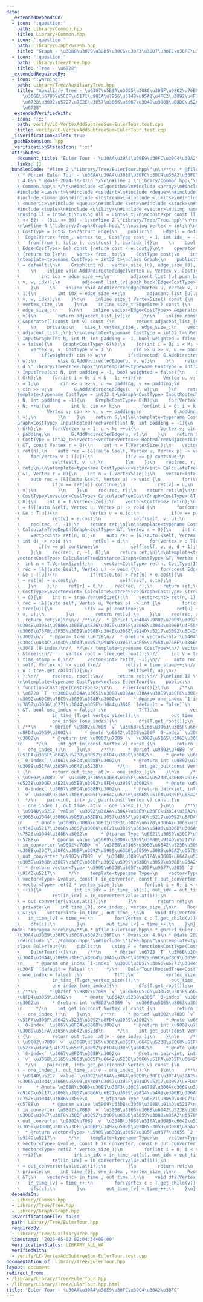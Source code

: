 ```yaml
---
data:
  _extendedDependsOn:
  - icon: ':question:'
    path: Library/Common.hpp
    title: Library/Common.hpp
  - icon: ':question:'
    path: Library/Graph/Graph.hpp
    title: "Graph - \u30B0\u30E9\u30D5\u30C6\u30F3\u30D7\u30EC\u30FC\u30C8"
  - icon: ':question:'
    path: Library/Tree/Tree.hpp
    title: "Tree - \u6728"
  _extendedRequiredBy:
  - icon: ':warning:'
    path: Library/Tree/AuxiliaryTree.hpp
    title: "Auxiliary Tree - \u6307\u5B9A\u3055\u308C\u305F\u9802\u70B9\u305F\u3061\
      \u306E\u6700\u5C0F\u5171\u901A\u7956\u5148\u95A2\u4FC2\u3092\u4FDD\u3063\u3066\
      \u6728\u3092\u5727\u7E2E\u3057\u3066\u3067\u304D\u308B\u88DC\u52A9\u7684\u306A\
      \u6728"
  _extendedVerifiedWith:
  - icon: ':x:'
    path: verify/LC-VertexAddSubtreeSum-EulerTour.test.cpp
    title: verify/LC-VertexAddSubtreeSum-EulerTour.test.cpp
  _isVerificationFailed: true
  _pathExtension: hpp
  _verificationStatusIcon: ':x:'
  attributes:
    document_title: "Euler Tour - \u30AA\u30A4\u30E9\u30FC\u30C4\u30A2\u30FC"
    links: []
  bundledCode: "#line 2 \"Library/Tree/EulerTour.hpp\"\n\n/**\n * @file EulerTour.hpp\n\
    \ * @brief Euler Tour - \u30AA\u30A4\u30E9\u30FC\u30C4\u30A2\u30FC\n * @version\
    \ 4.0\n * @date 2024-10-31\n */\n\n#line 2 \"Library/Common.hpp\"\n\n/**\n * @file\
    \ Common.hpp\n */\n\n#include <algorithm>\n#include <array>\n#include <bitset>\n\
    #include <cassert>\n#include <cstdint>\n#include <deque>\n#include <functional>\n\
    #include <iomanip>\n#include <iostream>\n#include <limits>\n#include <map>\n#include\
    \ <numeric>\n#include <queue>\n#include <set>\n#include <stack>\n#include <string>\n\
    #include <tuple>\n#include <utility>\n#include <vector>\nusing namespace std;\n\
    \nusing ll = int64_t;\nusing ull = uint64_t;\n\nconstexpr const ll INF = (1LL\
    \ << 62) - (3LL << 30) - 1;\n#line 2 \"Library/Tree/Tree.hpp\"\n\n#line 2 \"Library/Graph/Graph.hpp\"\
    \n\n#line 4 \"Library/Graph/Graph.hpp\"\n\nusing Vertex = int;\n\ntemplate<typename\
    \ CostType = int32_t>\nstruct Edge{\n    public:\n    Edge() = default;\n\n  \
    \  Edge(Vertex from_, Vertex to_, CostType cost_ = 1, int idx_ = -1) :\n     \
    \   from(from_), to(to_), cost(cost_), idx(idx_){}\n    \n    bool operator<(const\
    \ Edge<CostType> &e) const {return cost < e.cost;}\n\n    operator int() const\
    \ {return to;}\n\n    Vertex from, to;\n    CostType cost;\n    int idx;\n};\n\
    \ntemplate<typename CostType = int32_t>\nclass Graph{\n    public:\n    Graph()\
    \ = default;\n\n    Graph(int n) : vertex_size_(n), edge_size_(0), adjacent_list_(n){}\n\
    \    \n    inline void AddUndirectedEdge(Vertex u, Vertex v, CostType w = 1){\n\
    \        int idx = edge_size_++;\n        adjacent_list_[u].push_back(Edge<CostType>(u,\
    \ v, w, idx));\n        adjacent_list_[v].push_back(Edge<CostType>(v, u, w, idx));\n\
    \    }\n    \n    inline void AddDirectedEdge(Vertex u, Vertex v, CostType w =\
    \ 1){\n        int idx = edge_size_++;\n        adjacent_list_[u].push_back(Edge<CostType>(u,\
    \ v, w, idx));\n    }\n\n    inline size_t VertexSize() const {\n        return\
    \ vertex_size_;\n    }\n\n    inline size_t EdgeSize() const {\n        return\
    \ edge_size_;\n    }\n\n    inline vector<Edge<CostType>> &operator[](const int\
    \ v){\n        return adjacent_list_[v];\n    }\n\n    inline const vector<Edge<CostType>>\
    \ &operator[](const int v) const {\n        return adjacent_list_[v];\n    }\n\
    \    \n    private:\n    size_t vertex_size_, edge_size_;\n    vector<vector<Edge<CostType>>>\
    \ adjacent_list_;\n};\n\ntemplate<typename CostType = int32_t>\nGraph<CostType>\
    \ InputGraph(int N, int M, int padding = -1, bool weighted = false, bool directed\
    \ = false){\n    Graph<CostType> G(N);\n    for(int i = 0; i < M; ++i){\n    \
    \    Vertex u, v; CostType w = 1;\n        cin >> u >> v, u += padding, v += padding;\n\
    \        if(weighted) cin >> w;\n        if(directed) G.AddDirectedEdge(u, v,\
    \ w);\n        else G.AddUndirectedEdge(u, v, w);\n    }\n    return G;\n}\n#line\
    \ 4 \"Library/Tree/Tree.hpp\"\n\ntemplate<typename CostType = int32_t>\nGraph<CostType>\
    \ InputTree(int N, int padding = -1, bool weighted = false){\n    Graph<CostType>\
    \ G(N);\n    for(int i = 0; i < N - 1; ++i){\n        Vertex u, v; CostType w\
    \ = 1;\n        cin >> u >> v, u += padding, v += padding;\n        if(weighted)\
    \ cin >> w;\n        G.AddUndirectedEdge(u, v, w);\n    }\n    return G;\n}\n\n\
    template<typename CostType = int32_t>\nGraph<CostType> InputRootedTreeChild(int\
    \ N, int padding = -1){\n    Graph<CostType> G(N);\n    for(Vertex u = 0; u <\
    \ N; ++u){\n        int k; cin >> k;\n        for(int i = 0; i < k; ++i){\n  \
    \          Vertex v; cin >> v, v += padding;\n            G.AddUndirectedEdge(u,\
    \ v);\n        }\n    }\n    return G;\n}\n\ntemplate<typename CostType = int32_t>\n\
    Graph<CostType> InputRootedTreeParent(int N, int padding = -1){\n    Graph<CostType>\
    \ G(N);\n    for(Vertex u = 1; u < N; ++u){\n        Vertex v; cin >> v, v +=\
    \ padding;\n        G.AddUndirectedEdge(u, v);\n    }\n    return G;\n}\n\ntemplate<typename\
    \ CostType = int32_t>\nvector<vector<Vertex>> RootedTreeAdjacentList(const Graph<CostType>\
    \ &T, const Vertex r = 0){\n    int n = T.VertexSize();\n    vector<vector<Vertex>>\
    \ ret(n);\n    auto rec = [&](auto &self, Vertex u, Vertex p) -> void {\n    \
    \    for(Vertex v : T[u]){\n            if(v == p) continue;\n            ret[u].push_back(v);\n\
    \            self(self, v, u);\n        }\n    };\n    rec(rec, r, -1);\n    return\
    \ ret;\n}\n\ntemplate<typename CostType>\nvector<int> CalculateTreeParent(Graph<CostType>\
    \ &T, Vertex r = 0){\n    int n = T.VertexSize();\n    vector<int> ret(n, -1);\n\
    \    auto rec = [&](auto &self, Vertex u) -> void {\n        for(Vertex v : T[u]){\n\
    \            if(v == ret[u]) continue;\n            ret[v] = u;\n            self(self,\
    \ v);\n        }\n    };\n    rec(rec, r);\n    return ret;\n}\n\ntemplate<typename\
    \ CostType>\nvector<CostType> CalculateTreeCost(Graph<CostType> &T, Vertex r =\
    \ 0){\n    int n = T.VertexSize();\n    vector<CostType> ret(n);\n    auto rec\
    \ = [&](auto &self, Vertex u, Vertex p) -> void {\n        for(const Edge<CostType>\
    \ &e : T[u]){\n            Vertex v = e.to;\n            if(v == p) continue;\n\
    \            ret[v] = e.cost;\n            self(self, v, u);\n        }\n    };\n\
    \    rec(rec, r, -1);\n    return ret;\n}\n\ntemplate<typename CostType>\nvector<int>\
    \ CalculateTreeDepth(Graph<CostType> &T, Vertex r = 0){\n    int n = T.VertexSize();\n\
    \    vector<int> ret(n, 0);\n    auto rec = [&](auto &self, Vertex u, Vertex p,\
    \ int d) -> void {\n        ret[u] = d;\n        for(Vertex v : T[u]){\n     \
    \       if(v == p) continue;\n            self(self, v, u, d + 1);\n        }\n\
    \    };\n    rec(rec, r, -1, 0);\n    return ret;\n}\n\ntemplate<typename CostType>\n\
    vector<CostType> CalculateTreeDistance(Graph<CostType> &T, Vertex r = 0){\n  \
    \  int n = T.VertexSize();\n    vector<CostType> ret(n, CostType(INF));\n    auto\
    \ rec = [&](auto &self, Vertex u) -> void {\n        for(const Edge<CostType>\
    \ &e : T[u]){\n            if(ret[e.to] > ret[u] + e.cost){\n                ret[e.to]\
    \ = ret[u] + e.cost;\n                self(self, e.to);\n            }\n     \
    \   }\n    };\n    ret[r] = 0;\n    rec(rec, r);\n    return ret;\n}\n\ntemplate<typename\
    \ CostType>\nvector<int> CalculateSubtreeSize(Graph<CostType> &tree, Vertex r\
    \ = 0){\n    int n = tree.VertexSize();\n    vector<int> ret(n, 1);\n    auto\
    \ rec = [&](auto self, Vertex u, Vertex p) -> int {\n        for(const int v :\
    \ tree[u]){\n            if(v == p) continue;\n            ret[u] += self(self,\
    \ v, u);\n        }\n        return ret[u];\n    };\n    rec(rec, r, -1);\n  \
    \  return ret;\n}\n\n// /**\n//  * @brief \u5404\u9802\u70B9\u3092\u884C\u304D\
    \u304B\u3051\u9806\u306B\u4E26\u3079\u305F\u3068\u304D\u306B\u4F55\u756A\u76EE\
    \u306B\u76F8\u5F53\u3059\u308B\u304B\u306E\u914D\u5217\u3092\u6C42\u3081\u308B\
    \u3002\n//  * @param tree \u6728\n//  * @return vector<int> \u5404\u9802\u70B9\
    \u304C\u884C\u304D\u304B\u3051\u9806\u3067\u4F55\u756A\u76EE\u306B\u306A\u308B\
    \u304B (0-index)\n//  */\n// template<typename CostType>\n// vector<int> CalculatePreOrder(RootedTree<CostType>\
    \ &tree){\n//     Vertex root = tree.get_root();\n//     int V = tree.get_vertex_size(),\
    \ time_stamp = 0;\n//     vector<int> ret(V, -1);\n//     auto rec = [&](auto\
    \ self, Vertex v) -> void {\n//         ret[v] = time_stamp++;\n//         for(Vertex\
    \ u : tree.get_child()){\n//             self(self, u);\n//         }\n//    \
    \ };\n//     rec(rec, root);\n//     return ret;\n// }\n#line 12 \"Library/Tree/EulerTour.hpp\"\
    \n\ntemplate<typename CostType>\nclass EulerTour{\n    public:\n    using F =\
    \ function<CostType(CostType)>;\n\n    EulerTour(){}\n\n    /**\n     * @brief\
    \ \u6728 `T` \u306B\u304A\u3051\u308B\u30AA\u30A4\u30E9\u30FC\u30C4\u30A2\u30FC\
    \u3092\u69CB\u7BC9\u3059\u308B\u3002\n     * @param one_index `1-index` \u3068\
    \u3057\u3066\u6271\u3044\u305F\u3044\u304B `(default = false)`\n     */\n    EulerTour(RootedTree<CostType>\
    \ &T, bool one_index = false) :\n            T(T),\n            vertex_size_(T.get_vertex_size()),\n\
    \            in_time_(T.get_vertex_size()),\n            out_time_(T.get_vertex_size()),\n\
    \            one_index_(one_index){\n        dfs(T.get_root());\n    }\n\n   \
    \ /**\n     * @brief \u9802\u70B9 `v` \u306B\u5165\u3063\u305F\u6642\u523B\u3092\
    \u8FD4\u3059\u3002\n     * @note \u6642\u523B\u306F `0-index` \u3067\u8FD4\u308B\
    \u3002\n     * @return int \u9802\u70B9 `v` \u306B\u5165\u3063\u305F\u6642\u523B\
    \n     */\n    int get_in(const Vertex v) const {\n        return in_time_.at(v\
    \ - one_index_);\n    }\n\n    /**\n     * @brief \u9802\u70B9 `v` \u304B\u3089\
    \u51FA\u305F\u6642\u523B\u3092\u8FD4\u3059\u3002\n     * @note \u6642\u523B\u306F\
    \ `0-index` \u3067\u8FD4\u308B\u3002\n     * @return int \u9802\u70B9 `v` \u304B\
    \u3089\u51FA\u305F\u6642\u523B\n     */\n    int get_out(const Vertex v) const\
    \ {\n        return out_time_.at(v - one_index_);\n    }\n\n    /**\n     * @brief\
    \ \u9802\u70B9 `v` \u306B\u5165\u3063\u305F\u6642\u523B\u3068\u51FA\u305F\u6642\
    \u523B\u306E\u4E21\u65B9\u3092\u8FD4\u3059\u3002\n     * @note \u6642\u523B\u306F\
    \ `0-index` \u3067\u8FD4\u308B\u3002\n     * @return pair<int, int> \u9802\u70B9\
    \ `v` \u306B\u5165\u3063\u305F\u6642\u523B\u3068\u51FA\u305F\u6642\u523B\n   \
    \  */\n    pair<int, int> get_pair(const Vertex v) const {\n        return make_pair(in_time_.at(v\
    \ - one_index_), out_time_.at(v - one_index_));\n    }\n\n    /**\n     * @brief\
    \ \u914D\u5217 `value` \u3092\u30AA\u30A4\u30E9\u30FC\u30C4\u30A2\u30FC\u306B\u57FA\
    \u3065\u3044\u3066\u5909\u63DB\u3057\u305F\u914D\u5217\u3092\u8FD4\u3059\u3002\
    \n     * @note \u30BB\u30B0\u30E1\u30F3\u30C8\u6728\u306A\u3069\u306E\u521D\u671F\
    \u914D\u5217\u3068\u3057\u3066\u6E21\u3059\u5834\u5408\u306B\u306A\u3069\u306B\
    \u7528\u3044\u308B\u3002\n     * @tparam Type \u6E21\u3059\u30C7\u30FC\u30BF\u306E\
    \u578B\n     * @param value \u5909\u63DB\u3059\u308B\u914D\u5217\n     * @param\
    \ in_converter \u9802\u70B9 `v` \u306B\u5165\u308B\u6642\u523B\u306B\u5BFE\u3059\
    \u308B\u30C7\u30FC\u30BF\u3092\u5909\u63DB\u3059\u308B\u95A2\u6570\n     * @param\
    \ out_converter \u9802\u70B9 `v` \u304B\u3089\u51FA\u308B\u6642\u523B\u306B\u5BFE\
    \u3059\u308B\u30C7\u30FC\u30BF\u3092\u5909\u63DB\u3059\u308B\u95A2\u6570\n   \
    \  * @return vector<Type> \u5909\u63DB\u3057\u305F\u9577\u3055 `2 * |V|` \u306E\
    \u914D\u5217\n     */\n    template<typename Type>\n    vector<Type> ConvertVector(const\
    \ vector<Type> &value, const F in_converter, const F out_converter){\n       \
    \ vector<Type> ret(2 * vertex_size_);\n        for(int i = 0; i < vertex_size_;\
    \ ++i){\n            int in_idx = in_time_.at(i), out_idx = out_time_.at(i);\n\
    \            ret[in_idx] = in_converter(value.at(i));\n            ret[out_idx]\
    \ = out_converter(value.at(i));\n        }\n        return ret;\n    }\n\n   \
    \ private:\n    int time_{0}, one_index_, vertex_size_;\n\n    RootedTree<CostType>\
    \ &T;\n    vector<int> in_time_, out_time_;\n\n    void dfs(Vertex v){\n     \
    \   in_time_[v] = time_++;\n        for(Vertex c : T.get_child(v)){\n        \
    \    dfs(c);\n        }\n        out_time_[v] = time_++;\n    }\n};\n"
  code: "#pragma once\n\n/**\n * @file EulerTour.hpp\n * @brief Euler Tour - \u30AA\
    \u30A4\u30E9\u30FC\u30C4\u30A2\u30FC\n * @version 4.0\n * @date 2024-10-31\n */\n\
    \n#include \"../Common.hpp\"\n#include \"Tree.hpp\"\n\ntemplate<typename CostType>\n\
    class EulerTour{\n    public:\n    using F = function<CostType(CostType)>;\n\n\
    \    EulerTour(){}\n\n    /**\n     * @brief \u6728 `T` \u306B\u304A\u3051\u308B\
    \u30AA\u30A4\u30E9\u30FC\u30C4\u30A2\u30FC\u3092\u69CB\u7BC9\u3059\u308B\u3002\
    \n     * @param one_index `1-index` \u3068\u3057\u3066\u6271\u3044\u305F\u3044\
    \u304B `(default = false)`\n     */\n    EulerTour(RootedTree<CostType> &T, bool\
    \ one_index = false) :\n            T(T),\n            vertex_size_(T.get_vertex_size()),\n\
    \            in_time_(T.get_vertex_size()),\n            out_time_(T.get_vertex_size()),\n\
    \            one_index_(one_index){\n        dfs(T.get_root());\n    }\n\n   \
    \ /**\n     * @brief \u9802\u70B9 `v` \u306B\u5165\u3063\u305F\u6642\u523B\u3092\
    \u8FD4\u3059\u3002\n     * @note \u6642\u523B\u306F `0-index` \u3067\u8FD4\u308B\
    \u3002\n     * @return int \u9802\u70B9 `v` \u306B\u5165\u3063\u305F\u6642\u523B\
    \n     */\n    int get_in(const Vertex v) const {\n        return in_time_.at(v\
    \ - one_index_);\n    }\n\n    /**\n     * @brief \u9802\u70B9 `v` \u304B\u3089\
    \u51FA\u305F\u6642\u523B\u3092\u8FD4\u3059\u3002\n     * @note \u6642\u523B\u306F\
    \ `0-index` \u3067\u8FD4\u308B\u3002\n     * @return int \u9802\u70B9 `v` \u304B\
    \u3089\u51FA\u305F\u6642\u523B\n     */\n    int get_out(const Vertex v) const\
    \ {\n        return out_time_.at(v - one_index_);\n    }\n\n    /**\n     * @brief\
    \ \u9802\u70B9 `v` \u306B\u5165\u3063\u305F\u6642\u523B\u3068\u51FA\u305F\u6642\
    \u523B\u306E\u4E21\u65B9\u3092\u8FD4\u3059\u3002\n     * @note \u6642\u523B\u306F\
    \ `0-index` \u3067\u8FD4\u308B\u3002\n     * @return pair<int, int> \u9802\u70B9\
    \ `v` \u306B\u5165\u3063\u305F\u6642\u523B\u3068\u51FA\u305F\u6642\u523B\n   \
    \  */\n    pair<int, int> get_pair(const Vertex v) const {\n        return make_pair(in_time_.at(v\
    \ - one_index_), out_time_.at(v - one_index_));\n    }\n\n    /**\n     * @brief\
    \ \u914D\u5217 `value` \u3092\u30AA\u30A4\u30E9\u30FC\u30C4\u30A2\u30FC\u306B\u57FA\
    \u3065\u3044\u3066\u5909\u63DB\u3057\u305F\u914D\u5217\u3092\u8FD4\u3059\u3002\
    \n     * @note \u30BB\u30B0\u30E1\u30F3\u30C8\u6728\u306A\u3069\u306E\u521D\u671F\
    \u914D\u5217\u3068\u3057\u3066\u6E21\u3059\u5834\u5408\u306B\u306A\u3069\u306B\
    \u7528\u3044\u308B\u3002\n     * @tparam Type \u6E21\u3059\u30C7\u30FC\u30BF\u306E\
    \u578B\n     * @param value \u5909\u63DB\u3059\u308B\u914D\u5217\n     * @param\
    \ in_converter \u9802\u70B9 `v` \u306B\u5165\u308B\u6642\u523B\u306B\u5BFE\u3059\
    \u308B\u30C7\u30FC\u30BF\u3092\u5909\u63DB\u3059\u308B\u95A2\u6570\n     * @param\
    \ out_converter \u9802\u70B9 `v` \u304B\u3089\u51FA\u308B\u6642\u523B\u306B\u5BFE\
    \u3059\u308B\u30C7\u30FC\u30BF\u3092\u5909\u63DB\u3059\u308B\u95A2\u6570\n   \
    \  * @return vector<Type> \u5909\u63DB\u3057\u305F\u9577\u3055 `2 * |V|` \u306E\
    \u914D\u5217\n     */\n    template<typename Type>\n    vector<Type> ConvertVector(const\
    \ vector<Type> &value, const F in_converter, const F out_converter){\n       \
    \ vector<Type> ret(2 * vertex_size_);\n        for(int i = 0; i < vertex_size_;\
    \ ++i){\n            int in_idx = in_time_.at(i), out_idx = out_time_.at(i);\n\
    \            ret[in_idx] = in_converter(value.at(i));\n            ret[out_idx]\
    \ = out_converter(value.at(i));\n        }\n        return ret;\n    }\n\n   \
    \ private:\n    int time_{0}, one_index_, vertex_size_;\n\n    RootedTree<CostType>\
    \ &T;\n    vector<int> in_time_, out_time_;\n\n    void dfs(Vertex v){\n     \
    \   in_time_[v] = time_++;\n        for(Vertex c : T.get_child(v)){\n        \
    \    dfs(c);\n        }\n        out_time_[v] = time_++;\n    }\n};"
  dependsOn:
  - Library/Common.hpp
  - Library/Tree/Tree.hpp
  - Library/Graph/Graph.hpp
  isVerificationFile: false
  path: Library/Tree/EulerTour.hpp
  requiredBy:
  - Library/Tree/AuxiliaryTree.hpp
  timestamp: '2025-05-02 02:04:34+09:00'
  verificationStatus: LIBRARY_ALL_WA
  verifiedWith:
  - verify/LC-VertexAddSubtreeSum-EulerTour.test.cpp
documentation_of: Library/Tree/EulerTour.hpp
layout: document
redirect_from:
- /library/Library/Tree/EulerTour.hpp
- /library/Library/Tree/EulerTour.hpp.html
title: "Euler Tour - \u30AA\u30A4\u30E9\u30FC\u30C4\u30A2\u30FC"
---
```


